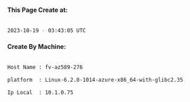 
   
#### This Page Create at:

```bash

2023-10-19 - 03:43:05 UTC

```

#### Create By Machine:

```bash

Host Name : fv-az589-276

platform  : Linux-6.2.0-1014-azure-x86_64-with-glibc2.35

Ip Local  : 10.1.0.75

```

